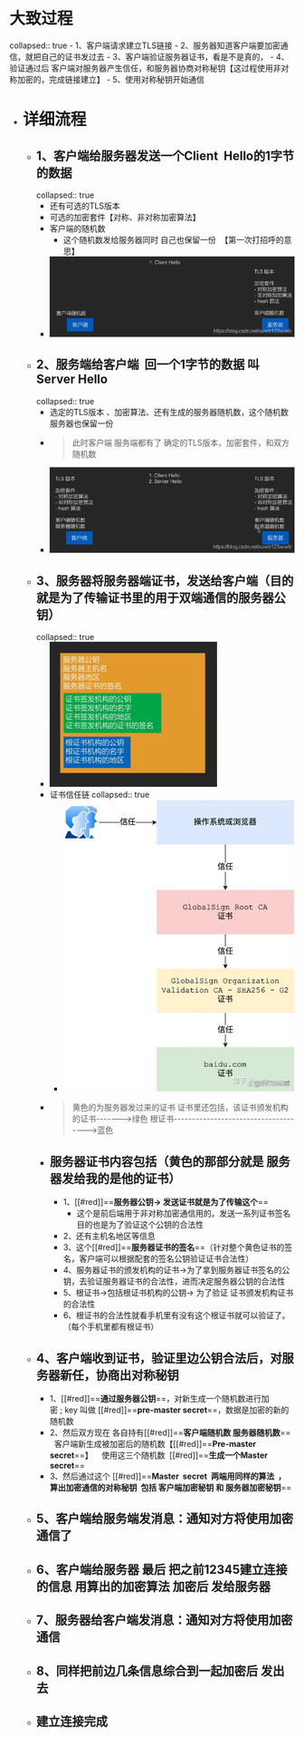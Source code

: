 # 大致过程
collapsed:: true
	- 1、客户端请求建立TLS链接
	- 2、服务器知道客户端要加密通信，就把自己的证书发过去
	- 3、客户端验证服务器证书，看是不是真的，
	- 4、验证通过后 客户端对服务器产生信任，和服务器协商对称秘钥【这过程使用非对称加密的，完成链接建立】
	- 5、使用对称秘钥开始通信
- # 详细流程
	- ## 1、客户端给服务器发送一个Client  Hello的1字节的数据
	  collapsed:: true
		- 还有可选的TLS版本
		- 可选的加密套件【对称、非对称加密算法】
		- 客户端的随机数
			- 这个随机数发给服务器同时 自己也保留一份  【第一次打招呼的意思】
		- ![https第一步.png](../assets/https第一步_1693036276226_0.png)
	- ## 2、服务端给客户端  回一个1字节的数据 叫Server Hello
	  collapsed:: true
		- 选定的TLS版本 、加密算法、还有生成的服务器随机数，这个随机数 服务器也保留一份
		- > 此时客户端 服务端都有了 确定的TLS版本，加密套件，和双方随机数
		- ![第二.png](../assets/第二_1693036388051_0.png)
	- ## 3、服务器将服务器端证书，发送给客户端（目的就是为了传输证书里的用于双端通信的服务器公钥）
	  collapsed:: true
		- ![证书包括.png](../assets/证书包括_1693036964825_0.png)
		- 证书信任链
		  collapsed:: true
			- ![证书信任链.jpeg](../assets/证书信任链_1693039180365_0.jpeg)
		- > 黄色的为服务器发过来的证书
		  证书里还包括，该证书颁发机构的证书------->绿色
		  根证书------------------------------------->蓝色
		- ## 服务器证书内容包括（黄色的那部分就是 服务器发给我的是他的证书）
			- 1、[[#red]]==**服务器公钥-> 发送证书就是为了传输这个**==
				- 这个是前后端用于非对称加密通信用的。发送一系列证书签名目的也是为了验证这个公钥的合法性
			- 2、还有主机名地区等信息
			- 3、这个[[#red]]==**服务器证书的签名**==（针对整个黄色证书的签名，客户端可以根据配套的签名公钥验证证书合法性）
			- 4、服务器证书的颁发机构的证书->为了拿到服务器证书签名的公钥，去验证服务器证书的合法性，进而决定服务器公钥的合法性
			- 5、根证书->包括根证书机构的公钥-> 为了验证 证书颁发机构证书的合法性
			- 6、根证书的合法性就看手机里有没有这个根证书就可以验证了。（每个手机里都有根证书）
	- ## 4、客户端收到证书，验证里边公钥合法后，对服务器新任，协商出对称秘钥
		- 1、[[#red]]==**通过服务器公钥**==，对新生成一个随机数进行加密 ; key 叫做 [[#red]]==**pre-master secret**==，数据是加密的新的随机数
		- 2、然后双方现在 各自持有[[#red]]==**客户端随机数 服务器随机数**==    客户端新生成被加密后的随机数【[[#red]]==**Pre-master secret**==】    使用这三个随机数  [[#red]]==**生成一个Master  secret**==
		- 3、然后通过这个 [[#red]]==**Master  secret  两端用同样的算法  ， 算出加密通信的对称秘钥  包括 客户端加密秘钥 和 服务器加密秘钥**==
	- ## 5、客户端给服务端发消息：通知对方将使用加密通信了
	- ## 6、客户端给服务器  最后  把之前12345建立连接的信息  用算出的加密算法 加密后 发给服务器
	- ## 7、服务器给客户端发消息：通知对方将使用加密通信
	- ## 8、同样把前边几条信息综合到一起加密后 发出去
	- ## 建立连接完成